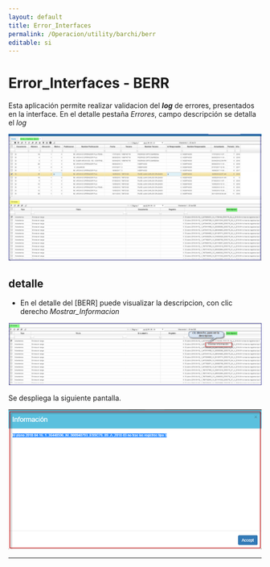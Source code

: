 ```yaml
---
layout: default
title: Error_Interfaces
permalink: /Operacion/utility/barchi/berr  
editable: si  
---
```


# Error_Interfaces - BERR  

Esta aplicación permite realizar  validacion del **_log_** de errores, presentados en la interface.
En el detalle pestaña _Errores_, campo descripción se detalla el _log_   

![](berr1.png)  

## **detalle**  

* En el detalle del [BERR] puede visualizar la descripcion, con clic derecho _Mostrar_Informacion_  

![](berr2.png)  

Se despliega la siguiente pantalla.  

![](berr3.png)  


*******







